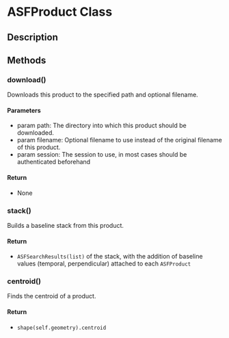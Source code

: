 # ASFProduct Class

## Description
<!-- netrc
how to build netrc file, link
OR auth with these options instead -->

## Methods

### download()

Downloads this product to the specified path and optional filename.

#### Parameters
- param path: The directory into which this product should be downloaded.
- param filename: Optional filename to use instead of the original filename of this product.
- param session: The session to use, in most cases should be authenticated beforehand

#### Return
- None

### stack()

Builds a baseline stack from this product.

#### Return
- ```ASFSearchResults(list)``` of the stack, with the addition of baseline values (temporal, perpendicular) attached to each ```ASFProduct```

### centroid()

Finds the centroid of a product.

#### Return
- ```shape(self.geometry).centroid```

<!-- Will have more than geojson export; add this when other output options available -->
